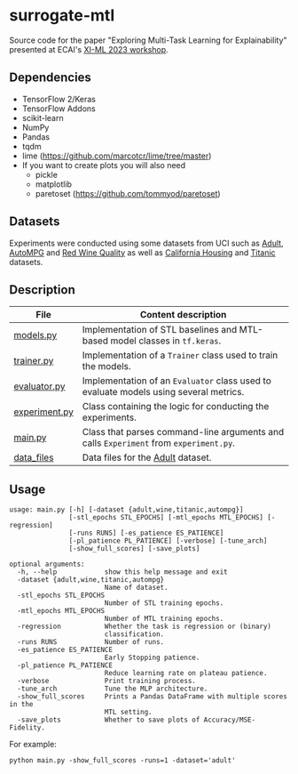 # surrogate-mtl
Source code for the paper "Exploring Multi-Task Learning for Explainability" presented at ECAI's [XI-ML 2023 workshop](https://www.imageclef.org/2022/medical/caption](http://www.cslab.cc/xi-ml-2023/)http://www.cslab.cc/xi-ml-2023/).

## Dependencies

- TensorFlow 2/Keras
- TensorFlow Addons
- scikit-learn
- NumPy
- Pandas
- tqdm
- lime (https://github.com/marcotcr/lime/tree/master)
- If you want to create plots you will also need
    - pickle
    - matplotlib
    - paretoset (https://github.com/tommyod/paretoset)

## Datasets 

Experiments were conducted using some datasets from UCI such as [Adult](https://archive.ics.uci.edu/dataset/2/adult), [AutoMPG](https://archive.ics.uci.edu/dataset/9/auto+mpg) and [Red Wine Quality](https://archive.ics.uci.edu/dataset/186/wine+quality) as well as [California Housing](https://www.dcc.fc.up.pt/~ltorgo/Regression/cal_housing.html) and [Titanic](https://www.openml.org/search?type=data&sort=runs&id=40945) datasets.

## Description

| File | Content description |
|---------|-----------------------------------------------------------------------------------------------------------------------------------------------------------------------------|
| [models.py](models.py)    | Implementation of STL baselines and MTL-based model classes in `tf.keras`. |
| [trainer.py](trainer.py) | Implementation of a `Trainer` class used to train the models. |
| [evaluator.py](evaluator.py)   | Implementation of an `Evaluator` class used to evaluate models using several metrics. |
| [experiment.py](experiment.py) | Class containing the logic for conducting the experiments. |
| [main.py](main.py) | Class that parses command-line arguments and calls `Experiment` from `experiment.py`. |
| [data_files](data_files/)    | Data files for the [Adult](https://archive.ics.uci.edu/dataset/2/adult) dataset.

## Usage

```
usage: main.py [-h] [-dataset {adult,wine,titanic,autompg}]
               [-stl_epochs STL_EPOCHS] [-mtl_epochs MTL_EPOCHS] [-regression]
               [-runs RUNS] [-es_patience ES_PATIENCE]
               [-pl_patience PL_PATIENCE] [-verbose] [-tune_arch]
               [-show_full_scores] [-save_plots]

optional arguments:
  -h, --help            show this help message and exit
  -dataset {adult,wine,titanic,autompg}
                        Name of dataset.
  -stl_epochs STL_EPOCHS
                        Number of STL training epochs.
  -mtl_epochs MTL_EPOCHS
                        Number of MTL training epochs.
  -regression           Whether the task is regression or (binary)
                        classification.
  -runs RUNS            Number of runs.
  -es_patience ES_PATIENCE
                        Early Stopping patience.
  -pl_patience PL_PATIENCE
                        Reduce learning rate on plateau patience.
  -verbose              Print training process.
  -tune_arch            Tune the MLP architecture.
  -show_full_scores     Prints a Pandas DataFrame with multiple scores in the
                        MTL setting.
  -save_plots           Whether to save plots of Accuracy/MSE-Fidelity.
```

For example: 
```
python main.py -show_full_scores -runs=1 -dataset='adult'
```


